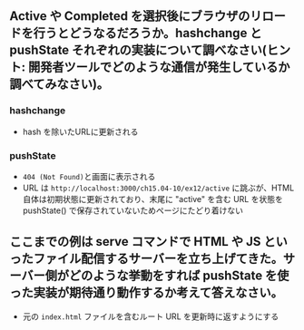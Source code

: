 ## Active や Completed を選択後にブラウザのリロードを行うとどうなるだろうか。hashchange と pushState それぞれの実装について調べなさい(ヒント: 開発者ツールでどのような通信が発生しているか調べてみなさい)。
### hashchange
* hash を除いたURLに更新される

### pushState
* `404 (Not Found)`と画面に表示される
* URL は `http://localhost:3000/ch15.04-10/ex12/active` に跳ぶが、HTML 自体は初期状態に更新されており、末尾に "active" を含む URL を状態を pushState() で保存されていないためページにたどり着けない

## ここまでの例は serve コマンドで HTML や JS といったファイル配信するサーバーを立ち上げてきた。サーバー側がどのような挙動をすれば pushState を使った実装が期待通り動作するか考えて答えなさい。
* 元の `index.html` ファイルを含むルート URL を更新時に返すようにする